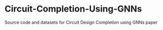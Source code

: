 # Circuit-Completion-Using-GNNs
Source code and datasets for Circuit Design Completion using GNNs paper
